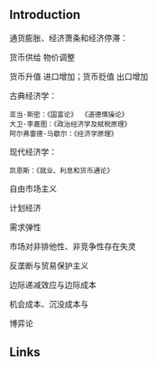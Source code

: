 ## Introduction



通货膨胀、经济萧条和经济停滞：

货币供给 物价调整 

货币升值 进口增加；货币贬值 出口增加

古典经济学：
   
    亚当·斯密：《国富论》 《道德情操论》
    大卫·李嘉图：《政治经济学及赋税原理》
    阿尔弗雷德·马歇尔：《经济学原理》
现代经济学：
    
    凯恩斯：《就业、利息和货币通论》
 
自由市场主义

计划经济 

需求弹性

市场对非排他性、非竞争性存在失灵

反垄断与贸易保护主义

边际递减效应与边际成本

机会成本、沉没成本与

博弈论


## Links





   